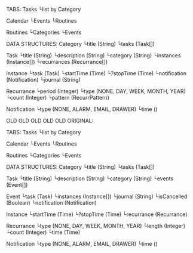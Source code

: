 TABS:
Tasks
└list by Category

Calendar
└Events
└Routines

Routines
└Categories
└Events

DATA STRUCTURES:
Category
└title (String)
└tasks (Task[])

Task
└title (String)
└description (String)
└category (String)
└instances (Instance[])
└recurrances (Recurrance[])

Instance
└task (Task)
└startTime (Time)
└?stopTime (Time)
└notification (Notification)
└journal (String)

Recurrance
└period (Integer)
└type (NONE, DAY, WEEK, MONTH, YEAR)
└count (Integer)
└pattern (RecurrPattern)

Notification
└type (NONE, ALARM, EMAIL, DRAWER)
└time ()








OLD OLD OLD OLD OLD ORIGINAL:

TABS:
Tasks
└list by Category

Calendar
└Events
└Routines

Routines
└Categories
└Events


DATA STRUCTURES:
Category
└title (String)
└tasks (Task[])

Task
└title (String)
└description (String)
└category (String)
└events (Event[])

Event
└task (Task)
└instances (Instance[])
└journal (String)
└isCancelled (Boolean)
└notification (Notification)

Instance
└startTime (Time)
└?stopTime (Time)
└recurrance (Recurrance)

Recurrance
└type (NONE, DAY, WEEK, MONTH, YEAR)
└length (Integer)
└count (Integer)
└time (Time)

Notification
└type (NONE, ALARM, EMAIL, DRAWER)
└time ()